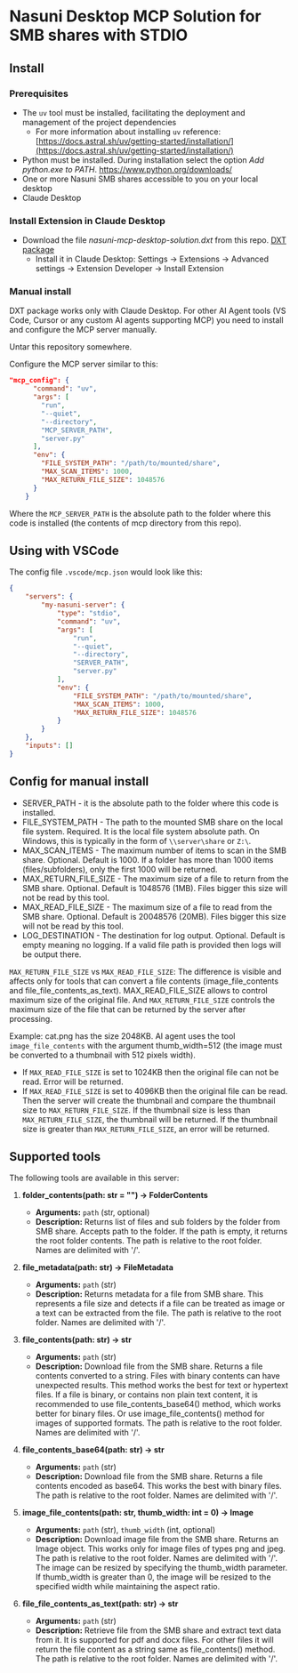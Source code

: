 # Nasuni Desktop MCP Solution for SMB shares with STDIO

## Install

### Prerequisites

* The `uv` tool must be installed, facilitating the deployment and management of the project dependencies
	* For more information about installing `uv` reference: [https://docs.astral.sh/uv/getting-started/installation/](https://docs.astral.sh/uv/getting-started/installation/)
* Python must be installed. During installation select the option *Add python.exe to PATH*. https://www.python.org/downloads/
* One or more Nasuni SMB shares accessible to you on your local desktop
* Claude Desktop

### Install Extension in Claude Desktop

* Download the file *nasuni-mcp-desktop-solution.dxt* from this repo. [DXT package](nasuni-mcp-desktop-solution.dxt)
	* Install it in Claude Desktop: Settings -> Extensions -> Advanced settings -> Extension Developer -> Install Extension

### Manual install

DXT package works only with Claude Desktop. For other AI Agent tools (VS Code, Cursor or any custom AI agents supporting MCP) you need to install and configure the MCP server manually.

Untar this repository somewhere.

Configure the MCP server similar to this:

```json
"mcp_config": {
      "command": "uv",
      "args": [
        "run", 
        "--quiet",
        "--directory",
        "MCP_SERVER_PATH",
        "server.py"
      ],
      "env": {
        "FILE_SYSTEM_PATH": "/path/to/mounted/share",
        "MAX_SCAN_ITEMS": 1000,
        "MAX_RETURN_FILE_SIZE": 1048576
      }
    }
```

Where the `MCP_SERVER_PATH` is the absolute path to the folder where this code is installed (the contents of mcp directory from this repo).

## Using with VSCode

The config file `.vscode/mcp.json` would look like this:

```json
{
	"servers": {
		"my-nasuni-server": {
			"type": "stdio",
			"command": "uv",
			"args": [
				"run",
				"--quiet",
				"--directory",
				"SERVER_PATH",
				"server.py"
			],
			"env": {
				"FILE_SYSTEM_PATH": "/path/to/mounted/share",
				"MAX_SCAN_ITEMS": 1000,
				"MAX_RETURN_FILE_SIZE": 1048576
			}
		}
	},
	"inputs": []
}
```

## Config for manual install

- SERVER_PATH - it is the absolute path to the folder where this code is installed.
- FILE_SYSTEM_PATH - The path to the mounted SMB share on the local file system. Required. It is the local file system absolute path. On Windows, this is typically in the form of `\\server\share` or `Z:\`.
- MAX_SCAN_ITEMS - The maximum number of items to scan in the SMB share. Optional. Default is 1000. If a folder has more than 1000 items (files/subfolders), only the first 1000 will be returned.
- MAX_RETURN_FILE_SIZE - The maximum size of a file to return from the SMB share. Optional. Default is 1048576 (1MB). Files bigger this size will not be read by this tool.
- MAX_READ_FILE_SIZE - The maximum size of a file to read from the SMB share. Optional. Default is 20048576 (20MB). Files bigger this size will not be read by this tool. 
- LOG_DESTINATION - The destination for log output. Optional. Default is empty meaning no logging. If a valid file path is provided then logs will be output there.

`MAX_RETURN_FILE_SIZE` vs `MAX_READ_FILE_SIZE`: The difference is visible and affects only for tools that can convert a file contents (image_file_contents and file_file_contents_as_text). MAX_READ_FILE_SIZE allows to control maximum size of the original file. And `MAX_RETURN_FILE_SIZE` controls the maximum size of the file that can be returned by the server after processing.

Example: cat.png has the size 2048KB. AI agent uses the tool `image_file_contents` with the argument thumb_width=512 (the image must be converted to a thumbnail with 512 pixels width). 
- If `MAX_READ_FILE_SIZE` is set to 1024KB then the original file can not be read. Error will be returned.
- If `MAX_READ_FILE_SIZE` is set to 4096KB then the original file can be read. Then the server will create the thumbnail and compare the thumbnail size to `MAX_RETURN_FILE_SIZE`. If the thumbnail size is less than `MAX_RETURN_FILE_SIZE`, the thumbnail will be returned. If the thumbnail size is greater than `MAX_RETURN_FILE_SIZE`, an error will be returned.

## Supported tools


The following tools are available in this server:

1. **folder_contents(path: str = "") -> FolderContents**
	- **Arguments:** `path` (str, optional)
	- **Description:** Returns list of files and sub folders by the folder from SMB share. Accepts path to the folder. If the path is empty, it returns the root folder contents. The path is relative to the root folder. Names are delimited with '/'.

2. **file_metadata(path: str) -> FileMetadata**
	- **Arguments:** `path` (str)
	- **Description:** Returns metadata for a file from SMB share. This represents a file size and detects if a file can be treated as image or a text can be extracted from the file. The path is relative to the root folder. Names are delimited with '/'.

3. **file_contents(path: str) -> str**
	- **Arguments:** `path` (str)
	- **Description:** Download file from the SMB share. Returns a file contents converted to a string. Files with binary contents can have unexpected results. This method works the best for text or hypertext files. If a file is binary, or contains non plain text content, it is recommended to use file_contents_base64() method, which works better for binary files. Or use image_file_contents() method for images of supported formats. The path is relative to the root folder. Names are delimited with '/'.

4. **file_contents_base64(path: str) -> str**
	- **Arguments:** `path` (str)
	- **Description:** Download file from the SMB share. Returns a file contents encoded as base64. This works the best with binary files. The path is relative to the root folder. Names are delimited with '/'.

5. **image_file_contents(path: str, thumb_width: int = 0) -> Image**
	- **Arguments:** `path` (str), `thumb_width` (int, optional)
	- **Description:** Download image file from the SMB share. Returns an Image object. This works only for image files of types png and jpeg. The path is relative to the root folder. Names are delimited with '/'. The image can be resized by specifying the thumb_width parameter. If thumb_width is greater than 0, the image will be resized to the specified width while maintaining the aspect ratio.

6. **file_file_contents_as_text(path: str) -> str**
	- **Arguments:** `path` (str)
	- **Description:** Retrieve file from the SMB share and extract text data from it. It is supported for pdf and docx files. For other files it will return the file content as a string same as file_contents() method. The path is relative to the root folder. Names are delimited with '/'.

